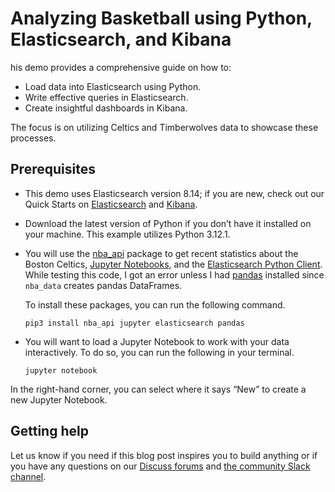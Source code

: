 # Analyzing Basketball using Python, Elasticsearch, and Kibana

his demo provides a comprehensive guide on how to:

- Load data into Elasticsearch using Python.
- Write effective queries in Elasticsearch.
- Create insightful dashboards in Kibana.

The focus is on utilizing Celtics and Timberwolves data to showcase these processes.

## Prerequisites

- This demo uses Elasticsearch version 8.14; if you are new, check out our Quick Starts on [Elasticsearch](https://www.elastic.co/guide/en/elasticsearch/reference/current/getting-started.html) and [Kibana](https://www.elastic.co/guide/en/kibana/current/get-started.html).

- Download the latest version of Python if you don’t have it installed on your machine. This example utilizes Python 3.12.1.

- You will use the [nba_api](https://github.com/swar/nba_api) package to get recent statistics about the Boston Celtics, [Jupyter Notebooks,](https://jupyter.org/) and the [Elasticsearch Python Client](https://www.elastic.co/guide/en/elasticsearch/client/python-api/current/getting-started-python.html). While testing this code, I got an error unless I had [pandas](https://pandas.pydata.org/) installed since `nba_data` creates pandas DataFrames.

    To install these packages, you can run the following command.

    ```
    pip3 install nba_api jupyter elasticsearch pandas
    ```

- You will want to load a Jupyter Notebook to work with your data interactively. To do so, you can run the following in your terminal.

    ```
    jupyter notebook
    ```

In the right-hand corner, you can select where it says “New” to create a new Jupyter Notebook.

## Getting help

Let us know if you need if this blog post inspires you to build anything or if you have any questions on our [Discuss forums](https://discuss.elastic.co/) and [the community Slack channel](https://communityinviter.com/apps/elasticstack/elastic-community).

